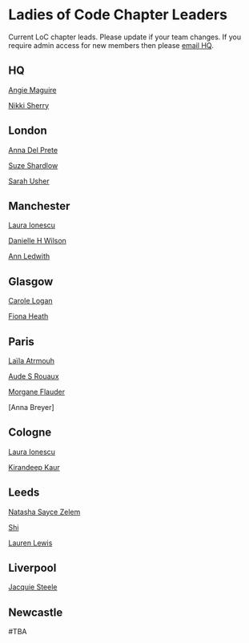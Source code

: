 # Ladies of Code Chapter Leaders

Current LoC chapter leads. Please update if your team changes. If you require admin access for new members then please [email HQ](mailto:hello@ladiesofcode.com).

## HQ

[Angie Maguire](https://twitter.com/lalamaguire)

[Nikki Sherry](https://twitter.com/smallsherry)

## London

[Anna Del Prete](https://twitter.com/shilaghae)

[Suze Shardlow](https://www.linkedin.com/in/suzeshardlow)

[Sarah Usher](https://twitter.com/SarahNUsher)

## Manchester

[Laura Ionescu](https://twitter.com/lauraionescu1)

[Danielle H Wilson](https://twitter.com/MrsDHW)

[Ann Ledwith](https://uk.linkedin.com/in/ann-ledwith-113667a9)

## Glasgow

[Carole Logan](https://twitter.com/crgrieve)

[Fiona Heath](https://twitter.com/fieheath)

## Paris

[Laïla Atrmouh](https://twitter.com/leiluspocus?lang=en)

[Aude S Rouaux](https://github.com/assuzzanne)

[Morgane Flauder](https://github.com/Morgane-Flauder)

[Anna Breyer]

## Cologne

[Laura Ionescu](https://twitter.com/lauraionescu1)

[Kirandeep Kaur](https://twitter.com/ekiran)

## Leeds

[Natasha Sayce Zelem](https://twitter.com/unharmonic)

[Shi](https://twitter.com/shi)

[Lauren Lewis](https://twitter.com/lori_lew)

## Liverpool

[Jacquie Steele](https://twitter.com/holajacquie)

## Newcastle

#TBA
